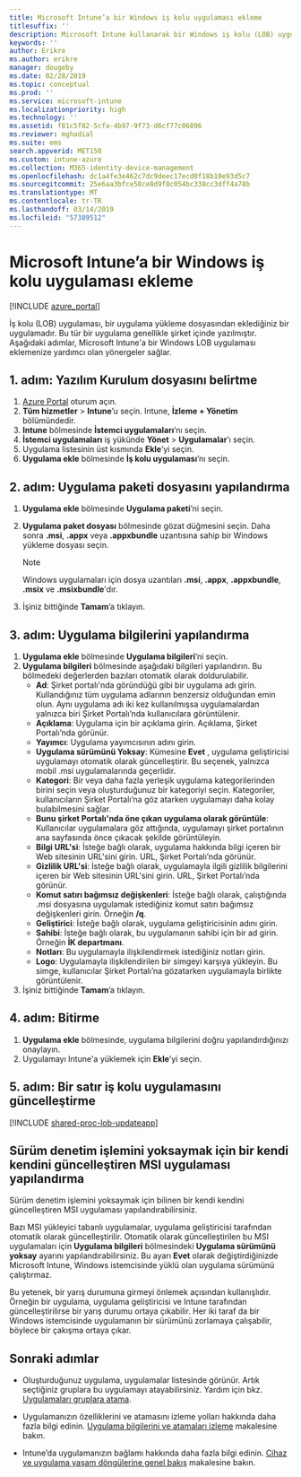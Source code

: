 ```yaml
---
title: Microsoft Intune’a bir Windows iş kolu uygulaması ekleme
titlesuffix: ''
description: Microsoft Intune kullanarak bir Windows iş kolu (LOB) uygulaması eklemeyi öğrenin.
keywords: ''
author: Erikre
ms.author: erikre
manager: dougeby
ms.date: 02/28/2019
ms.topic: conceptual
ms.prod: ''
ms.service: microsoft-intune
ms.localizationpriority: high
ms.technology: ''
ms.assetid: f81c5f82-5cfa-4b97-9f73-d6cf77c06896
ms.reviewer: mghadial
ms.suite: ems
search.appverid: MET150
ms.custom: intune-azure
ms.collection: M365-identity-device-management
ms.openlocfilehash: dc1a4fe3e462c7dc9deec17ecd0f18b10e93d5c7
ms.sourcegitcommit: 25e6aa3bfce58ce8d9f8c054bc338cc3dff4a78b
ms.translationtype: MT
ms.contentlocale: tr-TR
ms.lasthandoff: 03/14/2019
ms.locfileid: "57389512"
---
```

# <a name="add-a-windows-line-of-business-app-to-microsoft-intune"></a>Microsoft Intune’a bir Windows iş kolu uygulaması ekleme

[!INCLUDE [azure_portal](./includes/azure_portal.md)]

İş kolu (LOB) uygulaması, bir uygulama yükleme dosyasından eklediğiniz bir uygulamadır. Bu tür bir uygulama genellikle şirket içinde yazılmıştır. Aşağıdaki adımlar, Microsoft Intune'a bir Windows LOB uygulaması eklemenize yardımcı olan yönergeler sağlar.

## <a name="step-1-specify-the-software-setup-file"></a>1. adım: Yazılım Kurulum dosyasını belirtme

1. [Azure Portal](https://portal.azure.com) oturum açın.
2. **Tüm hizmetler** > **Intune**’u seçin. Intune, **İzleme + Yönetim** bölümündedir.
3. **Intune** bölmesinde **İstemci uygulamaları**’nı seçin.
4. **İstemci uygulamaları** iş yükünde **Yönet** > **Uygulamalar**’ı seçin.
5. Uygulama listesinin üst kısmında **Ekle**’yi seçin.
6. **Uygulama ekle** bölmesinde **İş kolu uygulaması**’nı seçin.

## <a name="step-2-configure-the-app-package-file"></a>2. adım: Uygulama paketi dosyasını yapılandırma

1. **Uygulama ekle** bölmesinde **Uygulama paketi**’ni seçin.
2. **Uygulama paket dosyası** bölmesinde gözat düğmesini seçin. Daha sonra **.msi**, **.appx** veya **.appxbundle** uzantısına sahip bir Windows yükleme dosyası seçin.

    > [!NOTE]
    > Windows uygulamaları için dosya uzantıları **.msi**, **.appx**, **.appxbundle**, **.msix** ve **.msixbundle**'dır.  

1. İşiniz bittiğinde **Tamam**’a tıklayın.


## <a name="step-3-configure-app-information"></a>3. adım: Uygulama bilgilerini yapılandırma

1. **Uygulama ekle** bölmesinde **Uygulama bilgileri**’ni seçin.
2. **Uygulama bilgileri** bölmesinde aşağıdaki bilgileri yapılandırın. Bu bölmedeki değerlerden bazıları otomatik olarak doldurulabilir.
    - **Ad**: Şirket portalı'nda göründüğü gibi bir uygulama adı girin. Kullandığınız tüm uygulama adlarının benzersiz olduğundan emin olun. Aynı uygulama adı iki kez kullanılmışsa uygulamalardan yalnızca biri Şirket Portalı’nda kullanıcılara görüntülenir.
    - **Açıklama**: Uygulama için bir açıklama girin. Açıklama, Şirket Portalı’nda görünür.
    - **Yayımcı**: Uygulama yayımcısının adını girin.
    - **Uygulama sürümünü Yoksay**: Kümesine **Evet** , uygulama geliştiricisi uygulamayı otomatik olarak güncelleştirir. Bu seçenek, yalnızca mobil .msi uygulamalarında geçerlidir.
    - **Kategori**: Bir veya daha fazla yerleşik uygulama kategorilerinden birini seçin veya oluşturduğunuz bir kategoriyi seçin. Kategoriler, kullanıcıların Şirket Portalı’na göz atarken uygulamayı daha kolay bulabilmesini sağlar.
    - **Bunu şirket Portalı'nda öne çıkan uygulama olarak görüntüle**: Kullanıcılar uygulamalara göz attığında, uygulamayı şirket portalının ana sayfasında önce çıkacak şekilde görüntüleyin.
    - **Bilgi URL'si**: İsteğe bağlı olarak, uygulama hakkında bilgi içeren bir Web sitesinin URL'sini girin. URL, Şirket Portalı’nda görünür.
    - **Gizlilik URL'si**: İsteğe bağlı olarak, uygulamayla ilgili gizlilik bilgilerini içeren bir Web sitesinin URL'sini girin. URL, Şirket Portalı’nda görünür.
    - **Komut satırı bağımsız değişkenleri**: İsteğe bağlı olarak, çalıştığında .msi dosyasına uygulamak istediğiniz komut satırı bağımsız değişkenleri girin. Örneğin **/q**.
    - **Geliştirici**: İsteğe bağlı olarak, uygulama geliştiricisinin adını girin.
    - **Sahibi**: İsteğe bağlı olarak, bu uygulamanın sahibi için bir ad girin. Örneğin **İK departmanı**.
    - **Notları**: Bu uygulamayla ilişkilendirmek istediğiniz notları girin.
    - **Logo**: Uygulamayla ilişkilendirilen bir simgeyi karşıya yükleyin. Bu simge, kullanıcılar Şirket Portalı’na gözatarken uygulamayla birlikte görüntülenir.
3. İşiniz bittiğinde **Tamam**’a tıklayın.

## <a name="step-4-finish-up"></a>4. adım: Bitirme

1. **Uygulama ekle** bölmesinde, uygulama bilgilerini doğru yapılandırdığınızı onaylayın.
2. Uygulamayı Intune'a yüklemek için **Ekle**’yi seçin.

## <a name="step-5-update-a-line-of-business-app"></a>5. adım: Bir satır iş kolu uygulamasını güncelleştirme

[!INCLUDE [shared-proc-lob-updateapp](./includes/shared-proc-lob-updateapp.md)]

## <a name="configure-a-self-updating-mobile-msi-app-to-ignore-the-version-check-process"></a>Sürüm denetim işlemini yoksaymak için bir kendi kendini güncelleştiren MSI uygulaması yapılandırma

Sürüm denetim işlemini yoksaymak için bilinen bir kendi kendini güncelleştiren MSI uygulaması yapılandırabilirsiniz. 

Bazı MSI yükleyici tabanlı uygulamalar, uygulama geliştiricisi tarafından otomatik olarak güncelleştirilir. Otomatik olarak güncelleştirilen bu MSI uygulamaları için **Uygulama bilgileri** bölmesindeki **Uygulama sürümünü yoksay** ayarını yapılandırabilirsiniz. Bu ayarı **Evet** olarak değiştirdiğinizde Microsoft Intune, Windows istemcisinde yüklü olan uygulama sürümünü çalıştırmaz. 

Bu yetenek, bir yarış durumuna girmeyi önlemek açısından kullanışlıdır. Örneğin bir uygulama, uygulama geliştiricisi ve Intune tarafından güncelleştirilirse bir yarış durumu ortaya çıkabilir. Her iki taraf da bir Windows istemcisinde uygulamanın bir sürümünü zorlamaya çalışabilir, böylece bir çakışma ortaya çıkar.

## <a name="next-steps"></a>Sonraki adımlar

- Oluşturduğunuz uygulama, uygulamalar listesinde görünür. Artık seçtiğiniz gruplara bu uygulamayı atayabilirsiniz. Yardım için bkz. [Uygulamaları gruplara atama](apps-deploy.md).

- Uygulamanızın özelliklerini ve atamasını izleme yolları hakkında daha fazla bilgi edinin. [Uygulama bilgilerini ve atamaları izleme](apps-monitor.md) makalesine bakın.

- Intune’da uygulamanızın bağlamı hakkında daha fazla bilgi edinin. [Cihaz ve uygulama yaşam döngülerine genel bakış](introduction-device-app-lifecycles.md) makalesine bakın.
